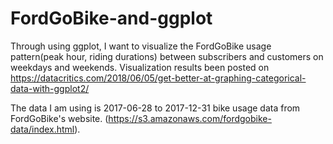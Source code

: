 # FordGoBike-and-ggplot
Through using ggplot, I want to visualize the FordGoBike usage pattern(peak hour, riding durations) between subscribers and customers 
on weekdays and weekends. Visualization results been posted on https://datacritics.com/2018/06/05/get-better-at-graphing-categorical-data-with-ggplot2/

The data I am using is 2017-06-28 to 2017-12-31 bike usage data from FordGoBike's website. (https://s3.amazonaws.com/fordgobike-data/index.html). 



